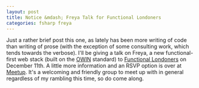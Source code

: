 ```yaml
---
layout: post
title: Notice &mdash; Freya Talk for Functional Londoners
categories: fsharp freya
---
```

Just a rather brief post this one, as lately has been more writing of code than writing of prose (with the exception of some consulting work, which tends towards the verbose). I'll be giving a talk on Freya, a new functional-first web stack (built on the [OWIN][owin] standard) to [Functional Londoners][fl] on December 11th. A little more information and an RSVP option is over at [Meetup][meetup]. It's a welcoming and friendly group to meet up with in general regardless of my rambling this time, so do come along.

[owin]: http://owin.org
[fl]: http://www.meetup.com/FSharpLondon/
[meetup]: http://www.meetup.com/FSharpLondon/events/218678193/
